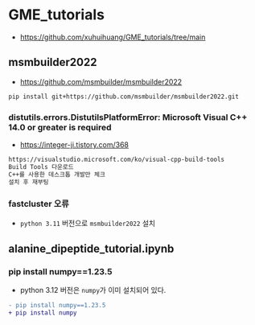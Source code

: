 # GME_tutorials
* https://github.com/xuhuihuang/GME_tutorials/tree/main

## msmbuilder2022
* https://github.com/msmbuilder/msmbuilder2022
```sh
pip install git+https://github.com/msmbuilder/msmbuilder2022.git
```

### distutils.errors.DistutilsPlatformError: Microsoft Visual C++ 14.0 or greater is required
* https://integer-ji.tistory.com/368
```sh
https://visualstudio.microsoft.com/ko/visual-cpp-build-tools
Build Tools 다운로드
C++를 사용한 데스크톱 개발만 체크
설치 후 재부팅
```

### fastcluster 오류
* `python 3.11` 버전으로 `msmbuilder2022` 설치

## alanine_dipeptide_tutorial.ipynb
### pip install numpy==1.23.5
* python 3.12 버전은 `numpy`가 이미 설치되어 있다.
```diff
- pip install numpy==1.23.5
+ pip install numpy
```
